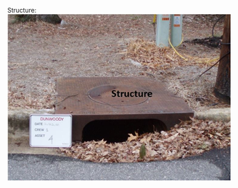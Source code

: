 Structure:
![Structure](https://github.com/akell47/GIS/blob/master/images/structure.JPG "structure")
